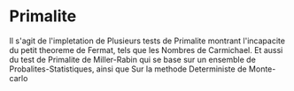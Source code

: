 # Primalite
Il s'agit de l'impletation de Plusieurs tests de Primalite montrant l'incapacite du petit theoreme de Fermat, tels que les Nombres de Carmichael. Et aussi du test de Primalite de Miller-Rabin qui se base sur un ensemble de Probalites-Statistiques, ainsi que Sur la methode Deterministe de Monte-carlo
